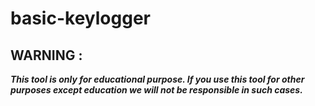 # basic-keylogger
## **WARNING :**
***This tool is only for educational purpose. If you use this tool for other purposes except education we will not be responsible in such cases.***
